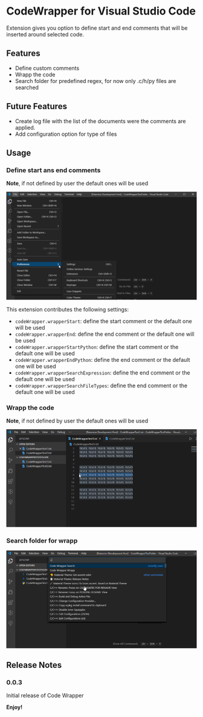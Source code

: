 # CodeWrapper for Visual Studio Code

Extension gives you option to define start and end comments that will be inserted around selected code.

## Features

* Define custom comments
* Wrapp the code
* Search folder for predefined regex, for now only .c/h/py files are searched
## Future Features
* Create log file with the list of the documents were the comments are applied.
* Add configuration option for type of files

## Usage
### Define start ans end comments
**Note**, if not defined by user the default ones will be used

![Image of settings](gifs/Settings.gif)

This extension contributes the following settings:

* `codeWrapper.wrapperStart`: define the start comment or the default one will be used
* `codeWrapper.wrapperEnd`: define the end comment or the default one will be used
* `codeWrapper.wrapperStartPython`: define the start comment or the default one will be used
* `codeWrapper.wrapperEndPython`: define the end comment or the default one will be used
* `codeWrapper.wrapperSearchExpression`: define the end comment or the default one will be used
* `codeWrapper.wrapperSearchFileTypes`: define the end comment or the default one will be used

### Wrapp the code
**Note**, if not defined by user the default ones will be used

![Image of wrapp](gifs/Wrapp.gif)

### Search folder for wrapp

![Image of search](gifs/Search.gif)

## Release Notes

### 0.0.3

Initial release of Code Wrapper

**Enjoy!**
